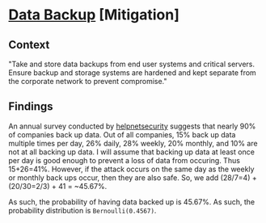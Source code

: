 # [Data Backup](https://attack.mitre.org/mitigations/M1053/) [Mitigation]
## Context
"Take and store data backups from end user systems and critical servers. Ensure backup and storage systems are hardened and kept separate from the corporate network to prevent compromise."

## Findings
An annual survey conducted by [helpnetsecurity](https://www.helpnetsecurity.com/2020/04/03/back-up-data/) suggests that nearly 90% of companies back up data. Out of all companies, 15% back up data multiple times per day, 26% daily, 28% weekly, 20% monthly, and 10% are not at all backing up data. I will assume that backing up data at least once per day is good enough to prevent a loss of data from occuring. Thus 15+26=41%. However, if the attack occurs on the same day as the weekly or monthly back ups occur, then they are also safe. So, we add (28/7=4) + (20/30=2/3) + 41 = ~45.67%. 

As such, the probability of having data backed up is 45.67%. As such, the probability distribution is ```Bernoulli(0.4567)```. 